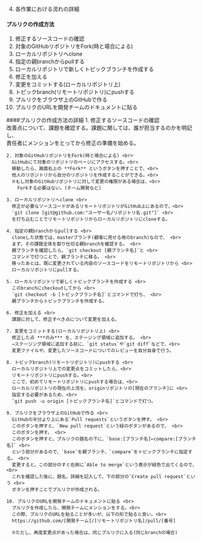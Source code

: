 4. 各作業における流れの詳細
#### プルリクの作成方法
   1. 修正するソースコードの確認 <br>
   2. 対象のGitHubリポジトリをFork(時と場合による) <br>
   3. ローカルリポジトリへclone <br>
   4. 指定の親branchからpullする <br>
   5. ローカルリポジトリで新しくトピックブランチを作成する <br>
   6. 修正を加える <br>
   7. 変更をコミットする(ローカルリポジトリ上) <br>
   8. トピックbranch(リモートリポジトリ)にpushする <br>
   9. プルリクをブラウザ上のGitHubで作る
   10. プルリクのURLを開発チームのドキュメントに貼る

####プルリクの作成方法の詳細
    1. 修正するソースコードの確認 <br>
      改善点について、課題を確認する。課題に関しては、誰が担当するのかを明記し、<br>
      責任者にメンションをとってから修正の準備を始める。

    2. 対象のGitHubリポジトリをFork(時と場合による) <br>
      GitHubにて対象のリポジトリのページにアクセスする。<br>
      移動したら、画面右上の **Fork** というボタンを押すことで、<br>
      他人のリポジトリから自分のリポジトリを作成することができる。<br>
      ※もし対象のGitHubリポジトリに対して変更の権限がある場合は、<br>
        Forkする必要はない。(チーム開発など)

    3. ローカルリポジトリへclone <br>
      修正が必要なソースコードがあるリモートリポジトリがGitHub上にあるので、<br>
      `git clone [git@github.com:"ユーザー名/リポジトリ名.git"]` <br>
      を打ち込むことでリモートリポジトリからローカルリポジトリにcloneする。

    4. 指定の親branchからpullする <br>
      cloneした状態では、masterブランチ(顧客に見せる用のbranch)なので、 <br>
      まず、その課題全体を取り仕切る親branchを確認する。 <br>
      親ブランチを確認したら、`git checkout [親ブランチ名]`と <br>
      コマンドで打つことで、親ブランチに移る。 <br>
      移ったあとは、既に変更されている内容のソースコードをリモートリポジトリから <br>
      ローカルリポジトリにpullする。

    5. ローカルリポジトリで新しくトピックブランチを作成する <br>
      このbranchにcheckoutしてから <br>
      `git checkout -b [トピックブランチ名]`とコマンドで打ち、 <br>
      親ブランチからトピックブランチを作成する。

    6. 修正を加える <br>
      課題に対して、修正すべき点について変更を加える。

    7. 変更をコミットする(ローカルリポジトリ上) <br>
      修正した点 ***のみ*** を、ステージング領域に追加する。 <br>
      →ステージング領域に追加する前に、`git status`や`git diff`などで、<br>
      変更ファイルや、変更したソースコードについてのレビューを自分自身で行う。

    8. トピックbranch(リモートリポジトリ)にpushする <br>
      ローカルリポジトリ上での変更点をコミットしたら、<br>
      リモートリポジトリにpushする。<br>
      ここで、初めてリモートリポジトリにpushする場合は、<br>
      ローカルリポジトリの現在の上流を、originリポジトリの[現在のブランチ]に <br>
      指定する必要があるため、<br>
      `git push -u origin [トピックブランチ名]`とコマンドで打つ。

    9. プルリクをブラウザ上のGitHubで作る <br>
      GitHubの半分より上にある`Pull requests`というボタンを押す。 <br>
      このボタンを押すと、`New pull request`という緑のボタンがあるので、 <br>
      このボタンを押す。 <br>
      このボタンを押すと、プルリクの題名の下に、`base:[ブランチ名]←compare:[ブランチ名]` <br>
      という部分があるので、`base`を親ブランチ、`compare`をトピックブランチに指定する。 <br>
      変更すると、この部分のすぐ右側に`Able to merge`という表示が緑色で出てくるので、<br>
      これを確認した後に、題名、詳細を記入して、下の部分の`Create pull request`という <br>
      ボタンを押すことでプルリクが作成される。

    10. プルリクのURLを開発チームのドキュメントに貼る <br>
      プルリクを作成したら、開発チームにメンションをする。<br>
      この際、プルリクのURLを貼ることが多いが、以下の形で貼ると良い。<br>
      https://github.com/[開発チーム]/[リモートリポジトリ名]/pull/[番号]

      ※ただし、再度変更点があった場合は、同じプルリクに入る(同じbranchの場合)
